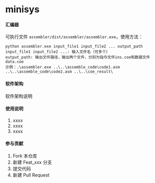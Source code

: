 # minisys

#### 汇编器
可执行文件 `assembler/dist/assembler/assembler.exe`，使用方法：
```
python assembler.exe input_file1 input_file2 ... output_path
input_file1 input_file2 ...: 输入文件名（可多个）
output_path: 输出文件路径，输出两个文件，分别为指令文件ins.coe和数据文件data.coe
示例：.\assembler.exe ..\..\assemble_code\code1.asm ..\..\assemble_code\code2.asm ..\..\coe_result\
```

#### 软件架构
软件架构说明

#### 使用说明

1.  xxxx
2.  xxxx
3.  xxxx

#### 参与贡献

1.  Fork 本仓库
2.  新建 Feat_xxx 分支
3.  提交代码
4.  新建 Pull Request
